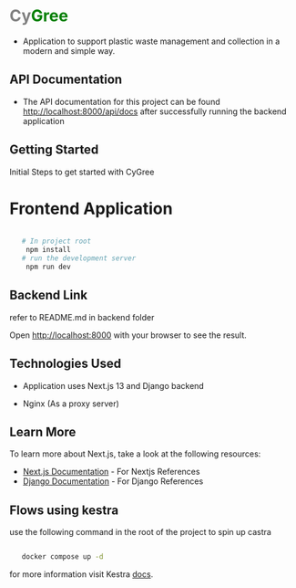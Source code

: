 # <span style="color:gray;">Cy</span><span style="color:green;">Gree</span>

- Application to support plastic waste management and collection in a modern and simple way.

## API Documentation
- The API documentation for this project can be found [http://localhost:8000/api/docs](http://localhost:8000/api/docs) after successfully running the backend application

## Getting Started

Initial Steps to get started with CyGree

# Frontend Application

```bash
  
   # In project root 
    npm install
   # run the development server 
    npm run dev

```


## Backend Link

refer to README.md in backend folder

Open [http://localhost:8000](http://localhost:8000) with your browser to see the result.


## Technologies Used
- Application uses Next.js 13 and Django backend 

- Nginx (As a proxy server)

## Learn More

To learn more about Next.js, take a look at the following resources:
- [Next.js Documentation](https://nextjs.org/docs) - For Nextjs References
- [Django Documentation](https://docs.djangoproject.com/en/5.1/) -  For Django References

## Flows using kestra
use the following command in the root of the project to spin up castra 

```bash

   docker compose up -d 

```

for more information visit Kestra [docs](https://kestra.io/docs).

